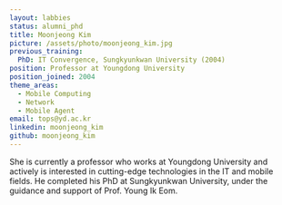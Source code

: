```yaml
---
layout: labbies
status: alumni_phd
title: Moonjeong Kim
picture: /assets/photo/moonjeong_kim.jpg
previous_training:
  PhD: IT Convergence, Sungkyunkwan University (2004)
position: Professor at Youngdong University
position_joined: 2004
theme_areas:
  - Mobile Computing
  - Network
  - Mobile Agent
email: tops@yd.ac.kr
linkedin: moonjeong_kim
github: moonjeong_kim
---
```


She is currently a professor who works at Youngdong University
and actively is interested in cutting-edge technologies in the IT and mobile fields. He completed his PhD at Sungkyunkwan University, under the guidance and support of Prof. Young Ik Eom.

 
